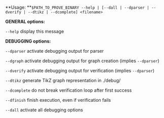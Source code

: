 **Usage: **`$PATH_TO_PROVE_BINARY --help | [--dall | --dparser | --dverify | --dtikz | --dcomplete] <filename>`


**GENERAL options:**


`--help`	display this message


**DEBUGGING options:**


`--dparser`  	activate debugging output for parser

`--dgraph`   	activate debugging output for graph creation (implies `--dparser`)

`--dverify`  	activate debugging output for verification (implies `--dparser`)

`--dtikz`    	generate TikZ graph representation in ./debug/

`--dcomplete`	do not break verification loop after first success

`--dfinish`  	finish execution, even if verification fails

`--dall`     	activate all debugging options

